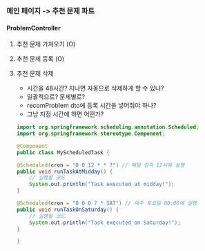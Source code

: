 ### 메인 페이지 -> 추천 문제 파트

#### ProblemController

1. 추천 문제 가져오기 (O)

2. 추천 문제 등록 (O)

3. 추천 문제 삭제

   - 시간을 48시간? 지나면 자동으로 삭제하게 할 수 있나?
   - 일괄적으로? 문제별로?
   - recomProblem dto에 등록 시간을 넣어줘야 하나?
   - 그냥 지정 시간에 하면 어떤가?

   ```java
   import org.springframework.scheduling.annotation.Scheduled;
   import org.springframework.stereotype.Component;

   @Component
   public class MyScheduledTask {

   @Scheduled(cron = "0 0 12 * * ?") // 매일 정각 12시에 실행
   public void runTaskAtMidday() {
       // 실행될 코드
       System.out.println("Task executed at midday!");
   }

   @Scheduled(cron = "0 0 0 ? * SAT") // 매주 토요일 00:00에 실행
   public void runTaskOnSaturday() {
       // 실행될 코드
       System.out.println("Task executed on Saturday!");
   }

   }
   ```
